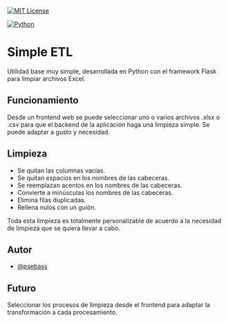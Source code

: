 [![MIT License](https://img.shields.io/badge/License-MIT-green.svg)](https://choosealicense.com/licenses/mit/)

[![Python](https://img.shields.io/badge/python-3670A0?style=for-the-badge&logo=python&logoColor=ffdd54)](#)



# Simple ETL

Utilidad base muy simple, desarrollada en Python con el framework Flask para limpiar archivos Excel.

## Funcionamiento
Desde un frontend web se puede seleccionar uno o varios archivos .xlsx o .csv para que el backend de la aplicación haga una limpieza simple. Se puede adaptar a gusto y necesidad.

## Limpieza
* Se quitan las columnas vacías.
* Se quitan espacios en los nombres de las cabeceras.
* Se reemplazan acentos en los nombres de las cabeceras.
* Convierte a minúsculas los nombres de las cabeceras.
* Elimina filas duplicadas.
* Rellena nulos con un guión.  

Toda esta limpieza es totalmente personalizable de acuerdo a la necesidad de limpieza que se quiera llevar a cabo.

## Autor

- [@psebass](https://www.github.com/psebass)

## Futuro
Seleccionar los procesos de limpieza desde el frontend para adaptar la transformación a cada procesamiento.